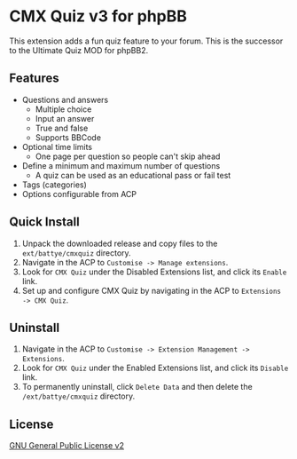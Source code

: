 # CMX Quiz v3 for phpBB
This extension adds a fun quiz feature to your forum.
This is the successor to the Ultimate Quiz MOD for phpBB2.

## Features
  * Questions and answers
    * Multiple choice
    * Input an answer
    * True and false
    * Supports BBCode
  * Optional time limits
    * One page per question so people can't skip ahead
  * Define a minimum and maximum number of questions
    * A quiz can be used as an educational pass or fail test
  * Tags (categories)
  * Options configurable from ACP

## Quick Install
  1. Unpack the downloaded release and copy files to the `ext/battye/cmxquiz` directory.
  2. Navigate in the ACP to `Customise -> Manage extensions`.
  3. Look for `CMX Quiz` under the Disabled Extensions list, and click its `Enable` link.
  4. Set up and configure CMX Quiz by navigating in the ACP to `Extensions -> CMX Quiz`.

## Uninstall
  1. Navigate in the ACP to `Customise -> Extension Management -> Extensions`.
  2. Look for `CMX Quiz` under the Enabled Extensions list, and click its `Disable` link.
  3. To permanently uninstall, click `Delete Data` and then delete the `/ext/battye/cmxquiz` directory.

## License
[GNU General Public License v2](https://opensource.org/licenses/GPL-2.0)